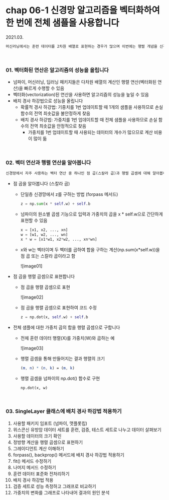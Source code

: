 # chap 06-1 신경망 알고리즘을 벡터화하여 한 번에 전체 샘플을 사용합니다

2021.03.

```markdown
머신러닝에서는 훈련 데이터를 2차원 배열로 표현하는 경우가 많으며 이번에는 행렬 개념을 신경망 알고리즘에 도입해 보겠습니다.
```

<br>

### 01. 벡터화된 연산은 알고리즘의 성능을 올립니다

* 넘파이, 머신러닝, 딥러닝 패키지들은 다차원 배열의 계산인 행렬 연산(벡터화된 연산)을 빠르게 수행할 수 있음
* 벡터화(vectorization)된 연산을 사용하면 알고리즘의 성능을 높일 수 있음
* 배치 경사 하강법으로 성능을 올립니다
  * 확률적 경사 하강법: 기중치를 1번 업데이트할 때 1개의 샘플을 사용하므로 손실 함수의 전역 최솟값을 불안정하게 찾음
  * 배치 경사 하강법: 가중치를 1번 업데이트할 때 전체 샘플을 사용하므로 손실 함수의 전역 최솟값을 안정적으로 찾음
    * 가중치를 1번 업데이트할 때 사용되는 데이터의 개수가 많으므로 계산 비용이 많이 듦

<br>

### 02. 벡터 연산과 행렬 연산을 알아봅니다

```python
신경망에서 자주 사용하는 벡터 연산 중 하나인 점 곱(스칼라 곱)과 행렬 곱셈에 대해 알아봅니다
```

* 점 곱을 알아봅니다 (스칼라 곱)

  * 단일층 신경망에서 z를 구하는 방법 (forpass 메서드)

    ```python
    z = np.sum(x * self.w) + self.b
    ```

  * 넘파이의 원소별 곱셈 기능으로 입력과 가중치의 곱을 x * self.w으로 간단하게 표현할 수 있음

    ```python
    x = [x1, x2, ..., xn]
    w = [w1, w2, ..., wn]
    x * w = [x1*w1, x2*w2, ..., xn*wn]
    ```

  * x와 w는 벡터이며 두 벡터를 곱하여 합을 구하는 계산(np.sum(x*self.w))을 점 곱 또는 스칼라 곱이라고 함

    ![image01]

* 점 곱을 행렬 곱셈으로 표현합니다

  * 점 곱을 행렬 곱셈으로 표현

    ![image02]

  * 점 곱을 행렬 곱셈으로 표현하여 코드 수정

    ```python
    z = np.dot(x, self.w) + self.b
    ```

* 전체 샘플에 대한 가중치 곱의 합을 행렬 곱셈으로 구합니다

  * 전체 훈련 데이터 행렬(X)를 가중치(W)와 곱하는 예

    ![image03]

  * 행렬 곱셈을 통해 만들어지는 결과 행렬의 크기

    ```mathematica
    (m, n) * (n, k) = (m, k)
    ```

  * 행렬 곱셈을 넘파이의 np.dot() 함수로 구현

    ```python
    np.dot(x, w)
    ```

<br>

### 03. SingleLayer 클래스에 배치 경사 하강법 적용하기

1. 사용할 패키지 임포트 (넘파이, 맷플롯립)
2. 위스콘신 유방암 데이터 세트를 훈련, 검증, 테스트 세트로 나누고 데이터 살펴보기
3. 사용할 데이터의 크기 확인
4. 정방향 계산을 행렬 곱셈으로 표현하기
5. 그레이디언트 계산 이해하기
6. forpass(), backprop() 메서드에 배치 경사 하강법 적용하기
7. fit() 메서드 수정하기
8. 나머지 메서드 수정하기
9. 훈련 데이터 표준화 전처리하기
10. 배치 경사 하강법 적용
11. 검증 세트로 성능 측정하고 그래프로 비교하기
12. 가중치의 변화를 그래프로 나타내어 결과의 원인 분석